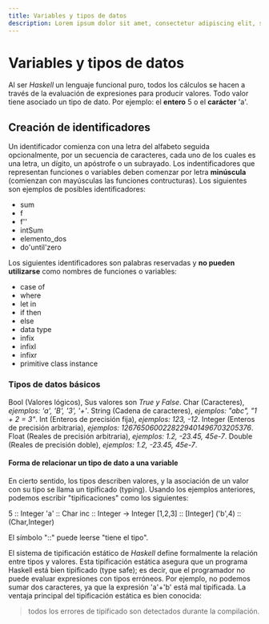 ```yaml
---
title: Variables y tipos de datos
description: Lorem ipsum dolor sit amet, consectetur adipiscing elit, sed do eiusmod tempor incididunt ut labore et dolore magna aliqua. Ut enim ad minim veniam, quis nostrud exercitation ullamco laboris nisi ut aliquip ex ea commodo consequat.
---
```


# Variables y tipos de datos
Al ser *Haskell* un lenguaje funcional puro, todos los cálculos se hacen a través de la evaluación de expresiones para producir valores. Todo valor tiene asociado un tipo de dato. Por ejemplo: el **entero** 5 o el **carácter** 'a'.

## Creación de identificadores
Un identificador comienza con una letra del alfabeto seguida opcionalmente, por un secuencia de caracteres, cada uno de los cuales es una letra, un dígito, un apóstrofe o un subrayado. Los indentificadores que representan funciones o variables deben comenzar por letra **minúscula** (comienzan con mayúsculas las funciones contructuras). Los siguientes son ejemplos de posibles identificadores:

- sum
- f
- f''
- intSum
- elemento_dos
- do'until'zero

Los siguientes identificadores son palabras reservadas y **no pueden utilizarse** como nombres de funciones o variables:

- case of
- where
- let in
- if then
- else
- data type
- infix
- infixl
- infixr
- primitive class instance

### Tipos de datos básicos
Bool (Valores lógicos), Sus valores son *True y False*.
Char (Caracteres), *ejemplos: 'a', 'B', '3', '+'*.
String (Cadena de caracteres), *ejemplos: "abc", "1 + 2 = 3"*.
Int (Enteros de precisión fija), *ejemplos: 123, -12*.
Integer (Enteros de precisión arbitraria), *ejemplos: 1267650600228229401496703205376*.
Float (Reales de precisión arbitraria), *ejemplos: 1.2, -23.45, 45e-7*.
Double (Reales de precisión doble), *ejemplos: 1.2, -23.45, 45e-7*.

#### Forma de relacionar un tipo de dato a una variable
En cierto sentido, los tipos describen valores, y la asociación de un valor con su tipo se llama un tipificado (typing). Usando los ejemplos anteriores, podemos escribir "tipificaciones" como los siguientes:

  5 :: Integer
  'a' :: Char
  inc :: Integer -> Integer
  [1,2,3] :: [Integer]
  ('b',4) :: (Char,Integer)

El símbolo "::" puede leerse "tiene el tipo".

El sistema de tipificación estático de *Haskell* define formalmente la relación entre tipos y valores. Esta tipificación estática asegura que un programa Haskell está bien tipificado (type safe); es decir, que el programador no puede evaluar expresiones con tipos erróneos. Por ejemplo, no podemos sumar dos caracteres, ya que la expresión 'a'+'b' está mal tipificada. La ventaja principal del tipificación estática es bien conocida:
>todos los errores de tipificado son detectados durante la compilación.
